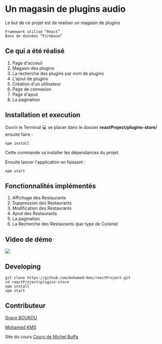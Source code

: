 # Un magasin de plugins audio

Le but de ce projet est de realiser un magasin de plugins

    Framework utilisé “React”
    Base de données “Firebase”

## Ce qui a été réalisé
1. Page d'acceuil
1. Magasin des plugins
1. La recherche des plugins par nom de plugins
1. L'ajout de plugins
1. Création d'un utilisateur
1. Page de connexion
1. Page d'ajout
1. La pagination

## Installation et execution
Ouvrir le Terminal :computer: se placer dans le dossier **reactProject/plugins-store/** ensuite faire :

<!-- ➜  projet_react $ cd resto-with-react/ -->

```
npm install
```
Cette commande va installer les dépendances du projet.

Ensuite lancer l'application en faissant :
```
npm start
```
## Fonctionnalités implémentés

1. Affichage des Restaurants
1. Suppression des Restaurants
1. Modification des Restaurants
1. Ajout des Restaurants
1. La pagination
1. La Recherche des Restaurants (par type de Cuisine)

## Video de démo
[![](http://img.youtube.com/vi/7TXGZLFFatc/0.jpg)](http://www.youtube.com/watch?v=7TXGZLFFatc "")

## Developing
```
git clone https://github.com/mohamed-kms/reactProject.git
cd reactProject/plugins-store
npm install
npm start
```

## Contributeur

[Grace BOUKOU](https://github.com/GraceBK)

[Mohamed KMS](https://github.com/mohamed-kms)

Site du cours
[Cours de Michel Buffa](http://miageprojet2.unice.fr/Intranet_de_Michel_Buffa/MBDS_2018-2019%3a_Server_Side_JavaScript%2c_Frameworks_JS_front-end)